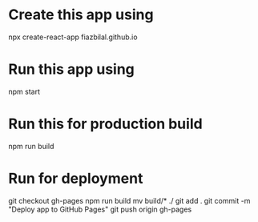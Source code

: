 # Create this app using
npx create-react-app fiazbilal.github.io

# Run this app using 
npm start

# Run this for production build
npm run build

# Run for deployment
git checkout gh-pages
npm run build
mv build/* ./
git add .
git commit -m "Deploy app to GitHub Pages"
git push origin gh-pages